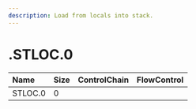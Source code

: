 ```yaml
---
description: Load from locals into stack.
---
```


# .STLOC.0

| Name | Size | ControlChain | FlowControl |
| :--- | :--- | :--- | :--- |
| STLOC.0 | 0 |  |  |
